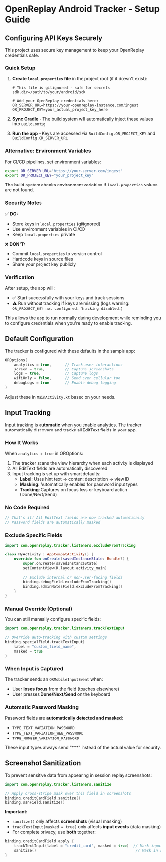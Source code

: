 # OpenReplay Android Tracker - Setup Guide

## Configuring API Keys Securely

This project uses secure key management to keep your OpenReplay credentials safe.

### Quick Setup

1. **Create `local.properties` file** in the project root (if it doesn't exist):
   ```properties
   # This file is gitignored - safe for secrets
   sdk.dir=/path/to/your/android/sdk
   
   # Add your OpenReplay credentials here:
   OR_SERVER_URL=https://your-openreplay-instance.com/ingest
   OR_PROJECT_KEY=your_actual_project_key_here
   ```

2. **Sync Gradle** - The build system will automatically inject these values into `BuildConfig`

3. **Run the app** - Keys are accessed via `BuildConfig.OR_PROJECT_KEY` and `BuildConfig.OR_SERVER_URL`

### Alternative: Environment Variables

For CI/CD pipelines, set environment variables:

```bash
export OR_SERVER_URL="https://your-server.com/ingest"
export OR_PROJECT_KEY="your_project_key"
```

The build system checks environment variables if `local.properties` values are not found.

### Security Notes

✅ **DO:**
- Store keys in `local.properties` (gitignored)
- Use environment variables in CI/CD
- Keep `local.properties` private

❌ **DON'T:**
- Commit `local.properties` to version control
- Hardcode keys in source files
- Share your project key publicly

### Verification

After setup, the app will:
- ✅ Start successfully with your keys and track sessions
- ⚠️ Run without tracking if keys are missing (logs warning: `OR_PROJECT_KEY not configured. Tracking disabled.`)

This allows the app to run normally during development while reminding you to configure credentials when you're ready to enable tracking.

## Default Configuration

The tracker is configured with these defaults in the sample app:

```kotlin
OROptions(
    analytics = true,      // Track user interactions
    screen = true,         // Capture screenshots
    logs = true,           // Capture logs
    wifiOnly = false,      // Send over cellular too
    debugLogs = true       // Enable debug logging
)
```

Adjust these in `MainActivity.kt` based on your needs.

## Input Tracking

Input tracking is **automatic** when you enable analytics. The tracker automatically discovers and tracks all EditText fields in your app.

### How It Works

When `analytics = true` in OROptions:
1. The tracker scans the view hierarchy when each activity is displayed
2. All EditText fields are automatically discovered
3. Input tracking is set up with smart defaults:
   - **Label**: Uses hint text → content description → view ID
   - **Masking**: Automatically enabled for password input types
   - **Tracking**: Captures on focus loss or keyboard action (Done/Next/Send)

### No Code Required

```kotlin
// That's it! All EditText fields are now tracked automatically
// Password fields are automatically masked
```

### Exclude Specific Fields

```kotlin
import com.openreplay.tracker.listeners.excludeFromTracking

class MyActivity : AppCompatActivity() {
    override fun onCreate(savedInstanceState: Bundle?) {
        super.onCreate(savedInstanceState)
        setContentView(R.layout.activity_main)
        
        // Exclude internal or non-user-facing fields
        binding.debugField.excludeFromTracking()
        binding.adminNotesField.excludeFromTracking()
    }
}
```

### Manual Override (Optional)

You can still manually configure specific fields:

```kotlin
import com.openreplay.tracker.listeners.trackTextInput

// Override auto-tracking with custom settings
binding.specialField.trackTextInput(
    label = "custom_field_name",
    masked = true
)
```

### When Input is Captured

The tracker sends an `ORMobileInputEvent` when:
- User **loses focus** from the field (touches elsewhere)
- User presses **Done/Next/Send** on the keyboard

### Automatic Password Masking

Password fields are **automatically detected and masked**:
- `TYPE_TEXT_VARIATION_PASSWORD`
- `TYPE_TEXT_VARIATION_WEB_PASSWORD`  
- `TYPE_NUMBER_VARIATION_PASSWORD`

These input types always send "***" instead of the actual value for security.

## Screenshot Sanitization

To prevent sensitive data from appearing in session replay screenshots:

```kotlin
import com.openreplay.tracker.listeners.sanitize

// Apply cross-stripe mask over this field in screenshots
binding.creditCardField.sanitize()
binding.ssnField.sanitize()
```

**Important:** 
- `sanitize()` only affects **screenshots** (visual masking)
- `trackTextInput(masked = true)` only affects **input events** (data masking)
- For complete privacy, use **both** together:

```kotlin
binding.creditCardField.apply {
    trackTextInput(label = "credit_card", masked = true)  // Mask input data
    sanitize()                                             // Mask in screenshots
}
```

